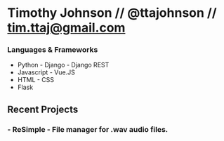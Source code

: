 # Timothy Johnson // @ttajohnson // tim.ttaj@gmail.com

### Languages & Frameworks 
- Python    - Django   - Django REST
- Javascript    - Vue.JS
- HTML    - CSS
- Flask

## Recent Projects

### - ReSimple  - File manager for .wav audio files.


<!---
ttajohnson/ttajohnson is a ✨ special ✨ repository because its `README.md` (this file) appears on your GitHub profile.
You can click the Preview link to take a look at your changes.
--->
